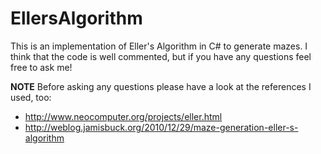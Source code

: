 # EllersAlgorithm
This is an implementation of Eller's Algorithm in C# to generate mazes.
I think that the code is well commented, but if you have any questions feel free to ask me!

**NOTE** Before asking any questions please have a look at the references I used, too: 

* http://www.neocomputer.org/projects/eller.html
* http://weblog.jamisbuck.org/2010/12/29/maze-generation-eller-s-algorithm
